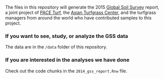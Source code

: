The files in this repository will generate the 2015 [Global Soil Survey](http://www.paceturf.org/journal/global_soil_survey) report, a joint project of [PACE Turf](http://www.paceturf.org/), the [Asian Turfgrass Center](http://www.asianturfgrass.com/), and the turfgrass managers from around the world who have contributed samples to this project. 

### If you want to see, study, or analyze the GSS data 

The data are in the `/data` folder of this repository. 

### If you are interested in the analyses we have done

Check out the code chunks in the `2014_gss_report.Rnw` file.
